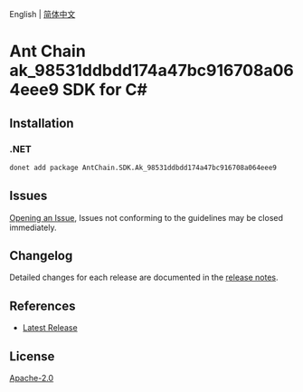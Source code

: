 English | [简体中文](README-CN.md)

# Ant Chain ak_98531ddbdd174a47bc916708a064eee9 SDK for C#

## Installation

### .NET

```bash
donet add package AntChain.SDK.Ak_98531ddbdd174a47bc916708a064eee9
```

## Issues

[Opening an Issue](https://github.com/alipay/antchain-openapi-prod-sdk/issues/new), Issues not conforming to the guidelines may be closed immediately.

## Changelog

Detailed changes for each release are documented in the [release notes](./ChangeLog.md).

## References

* [Latest Release](https://github.com/alipay/antchain-openapi-prod-sdk/)

## License

[Apache-2.0](http://www.apache.org/licenses/LICENSE-2.0)

